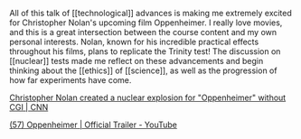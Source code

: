All of this talk of [[technological]] advances is making me extremely excited for Christopher Nolan's upcoming film Oppenheimer. I really love movies, and this is a great intersection between the course content and my own personal interests. Nolan, known for his incredible practical effects throughout his films, plans to replicate the Trinity test! The discussion on [[nuclear]] tests made me reflect on these advancements and begin thinking about the [[ethics]] of [[science]], as well as the progression of how far experiments have come.

[Christopher Nolan created a nuclear explosion for "Oppenheimer" without CGI | CNN](https://www.cnn.com/2022/12/13/entertainment/christopher-nolan-oppenheimer/index.html#:~:text=Christopher%20Nolan%20created%20a%20nuclear%20explosion%20for%20%27Oppenheimer%27%20without%20CGI&text=Christopher%20Nolan%20in%202018.&text=Director%20Christopher%20Nolan%20created%20the,of%20the%20first%20atomic%20bomb.)

[(57) Oppenheimer | Official Trailer - YouTube](https://www.youtube.com/watch?v=bK6ldnjE3Y0)
